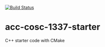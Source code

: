 [![Build Status](https://travis-ci.org/acc-cosc-1337-spring-2020/acc-cosc-1337-spring-2020-chinglee0105.svg?branch=master)](https://travis-ci.org/acc-cosc-1337-spring-2020/acc-cosc-1337-spring-2020-chinglee0105)

# acc-cosc-1337-starter
C++ starter code with CMake 
